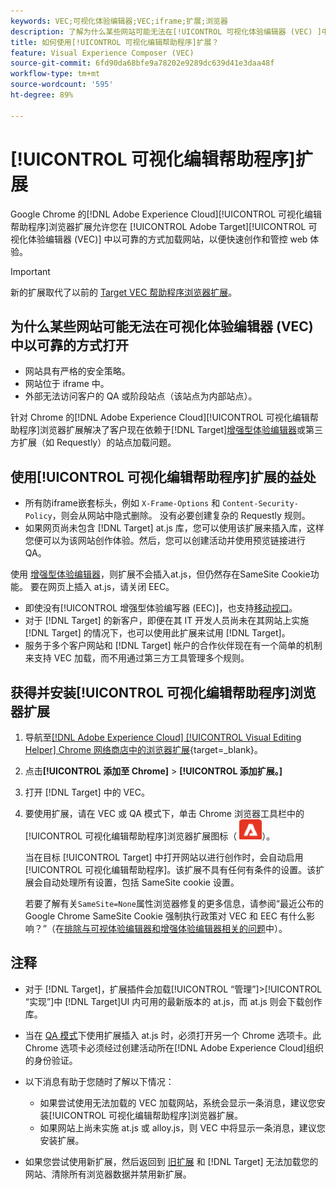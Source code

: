 ```yaml
---
keywords: VEC;可视化体验编辑器;VEC;iframe;扩展;浏览器
description: 了解为什么某些网站可能无法在[!UICONTROL 可视化体验编辑器 (VEC) ]中以可靠的方式打开。[!UICONTROL 可视化体验编辑器]浏览器扩展允许您在 VEC 中以可靠的方式加载网站。
title: 如何使用[!UICONTROL 可视化编辑帮助程序]扩展？
feature: Visual Experience Composer (VEC)
source-git-commit: 6fd90da68bfe9a78202e9289dc639d41e3daa48f
workflow-type: tm+mt
source-wordcount: '595'
ht-degree: 89%

---
```


# [!UICONTROL 可视化编辑帮助程序]扩展

Google Chrome 的[!DNL Adobe Experience Cloud][!UICONTROL 可视化编辑帮助程序]浏览器扩展允许您在 [!UICONTROL Adobe Target][!UICONTROL  可视化体验编辑器 (VEC)] 中以可靠的方式加载网站，以便快速创作和管控 web 体验。

>[!IMPORTANT]
>
>新的扩展取代了以前的 [Target VEC 帮助程序浏览器扩展](/help/main/c-experiences/c-visual-experience-composer/r-troubleshoot-composer/vec-helper-browser-extension.md)。

## 为什么某些网站可能无法在可视化体验编辑器 (VEC) 中以可靠的方式打开

* 网站具有严格的安全策略。
* 网站位于 iframe 中。
* 外部无法访问客户的 QA 或阶段站点（该站点为内部站点）。

针对 Chrome 的[!DNL Adobe Experience Cloud][!UICONTROL 可视化编辑帮助程序]浏览器扩展解决了客户现在依赖于[!DNL Target][增强型体验编辑器](/help/main/administrating-target/visual-experience-composer-set-up.md#eec)或第三方扩展（如 Requestly）的站点加载问题。

## 使用[!UICONTROL 可视化编辑帮助程序]扩展的益处

* 所有防iframe嵌套标头，例如 `X-Frame-Options` 和 `Content-Security-Policy`，则会从网站中隐式删除。 没有必要创建复杂的 Requestly 规则。
* 如果网页尚未包含 [!DNL Target] at.js 库，您可以使用该扩展来插入库，这样您便可以为该网站创作体验。然后，您可以创建活动并使用预览链接进行 QA。

使用 [增强型体验编辑器](/help/main/administrating-target/visual-experience-composer-set-up.md#eec)，则扩展不会插入at.js，但仍然存在SameSite Cookie功能。 要在网页上插入 at.js，请关闭 EEC。

* 即使没有[!UICONTROL 增强型体验编写器 (EEC)]，也支持[移动视口](/help/main/c-experiences/c-visual-experience-composer/mobile-viewports.md)。
* 对于 [!DNL Target] 的新客户，即便在其 IT 开发人员尚未在其网站上实施 [!DNL Target] 的情况下，也可以使用此扩展来试用 [!DNL Target]。
* 服务于多个客户网站和 [!DNL Target] 帐户的合作伙伴现在有一个简单的机制来支持 VEC 加载，而不用通过第三方工具管理多个规则。

## 获得并安装[!UICONTROL 可视化编辑帮助程序]浏览器扩展

1. 导航至[[!DNL Adobe Experience Cloud] [!UICONTROL Visual Editing Helper]  Chrome 网络商店中的浏览器扩展](https://chrome.google.com/webstore/detail/adobe-experience-cloud-vi/kgmjjkfjacffaebgpkpcllakjifppnca){target=_blank}。
1. 点击&#x200B;**[!UICONTROL 添加至 Chrome]** > **[!UICONTROL 添加扩展。]**
1. 打开 [!DNL Target] 中的 VEC。
1. 要使用扩展，请在 VEC 或 QA 模式下，单击 Chrome 浏览器工具栏中的[!UICONTROL 可视化编辑帮助程序]浏览器扩展图标（![可视化编辑扩展图标](/help/main/c-experiences/c-visual-experience-composer/r-troubleshoot-composer/assets/visual-editing-helper.png)）。

   当在目标 [!UICONTROL Target] 中打开网站以进行创作时，会自动启用[!UICONTROL 可视化编辑帮助程序]。该扩展不具有任何有条件的设置。该扩展会自动处理所有设置，包括 SameSite cookie 设置。

   若要了解有关`SameSite=None`属性浏览器修复的更多信息，请参阅“最近公布的 Google Chrome SameSite Cookie 强制执行政策对 VEC 和 EEC 有什么影响？”（在[排除与可视体验编辑器和增强体验编辑器相关的问题](/help/main/c-experiences/c-visual-experience-composer/r-troubleshoot-composer/issues-related-to-the-visual-experience-composer-vec-and-enhanced-experience-composer-eec.md)中）。

## 注释

* 对于 [!DNL Target]，扩展插件会加载[!UICONTROL “管理”]>[!UICONTROL “实现”]中 [!DNL Target]UI 内可用的最新版本的 at.js，而 at.js 则会下载创作库。
* 当在 [QA 模式](/help/main/c-activities/c-activity-qa/activity-qa.md)下使用扩展插入 at.js 时，必须打开另一个 Chrome 选项卡。此 Chrome 选项卡必须经过创建活动所在[!DNL Adobe Experience Cloud]组织的身份验证。
* 以下消息有助于您随时了解以下情况：

   * 如果尝试使用无法加载的 VEC 加载网站，系统会显示一条消息，建议您安装[!UICONTROL 可视化编辑帮助程序]浏览器扩展。
   * 如果网站上尚未实施 at.js 或 alloy.js，则 VEC 中将显示一条消息，建议您安装扩展。
* 如果您尝试使用新扩展，然后返回到 [旧扩展](/help/main/c-experiences/c-visual-experience-composer/r-troubleshoot-composer/vec-helper-browser-extension.md) 和 [!DNL Target] 无法加载您的网站、清除所有浏览器数据并禁用新扩展。




